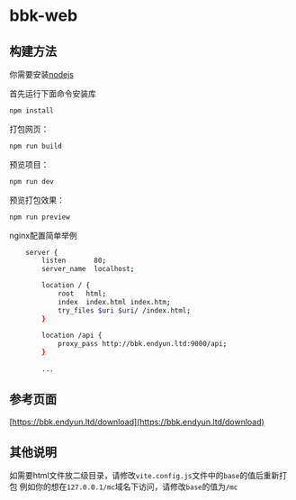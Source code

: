 # bbk-web

## 构建方法

你需要安装[nodejs](https://nodejs.org/)

首先运行下面命令安装库

```bash
npm install
```

打包网页：

```bash
npm run build
```

预览项目：

```bash
npm run dev
```

预览打包效果：

```bash
npm run preview
```

nginx配置简单举例

```bash
    server {
        listen       80;
        server_name  localhost;

        location / {
            root   html;
            index  index.html index.htm;
            try_files $uri $uri/ /index.html;
        }
        
        location /api {
            proxy_pass http://bbk.endyun.ltd:9000/api; 
        }
        
        ...

```

## 参考页面

[https://bbk.endyun.ltd/download](https://bbk.endyun.ltd/download)

## 其他说明

如需要html文件放二级目录，请修改`vite.config.js`文件中的`base`的值后重新打包
例如你的想在`127.0.0.1/mc`域名下访问，请修改`base`的值为`/mc`



